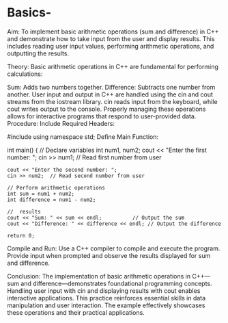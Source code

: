 # Basics-

Aim:
To implement basic arithmetic operations (sum and difference) in C++ and demonstrate how to take input from the user and display results. This includes reading user input values, performing arithmetic operations, and outputting the results.

Theory:
Basic arithmetic operations in C++ are fundamental for performing calculations:

Sum: Adds two numbers together.
Difference: Subtracts one number from another.
User input and output in C++ are handled using the cin and cout streams from the iostream library. cin reads input from the keyboard, while cout writes output to the console. Properly managing these operations allows for interactive programs that respond to user-provided data.
Procedure:
Include Required Headers:


#include <iostream>
using namespace std;
Define Main Function:


int main() {
    // Declare variables
    int num1, num2;
    cout << "Enter the first number: ";
    cin >> num1;  // Read first number from user
    
    cout << "Enter the second number: ";
    cin >> num2;  // Read second number from user

    // Perform arithmetic operations
    int sum = num1 + num2;
    int difference = num1 - num2;

    //  results
    cout << "Sum: " << sum << endl;          // Output the sum
    cout << "Difference: " << difference << endl; // Output the difference

    return 0;

Compile and Run:
Use a C++ compiler to compile and execute the program. Provide input when prompted and observe the results displayed for sum and difference.

Conclusion:
The implementation of basic arithmetic operations in C++—sum and difference—demonstrates foundational programming concepts. Handling user input with cin and displaying results with cout enables interactive applications. This practice reinforces essential skills in data manipulation and user interaction. The example effectively showcases these operations and their practical applications.
